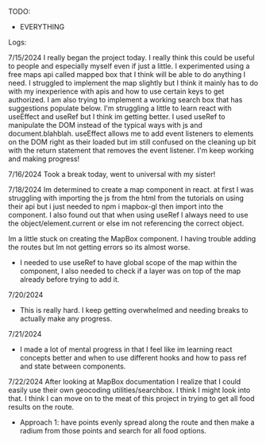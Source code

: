 
TODO:
- EVERYTHING




Logs:


7/15/2024
I really began the project today. I really think this could be useful to people and especially myself even if just a little. I experimented using a free maps api called mapped box that I think will be able to do anything I need. I struggled to implement the map slightly but I think it mainly has to do with my inexperience with apis and how to use certain keys to get authorized. I am also trying to implement a working search box that has suggestions populate below. I'm struggling a little to learn react with useEffect and useRef but I think im getting better. I used useRef to manipulate the DOM instead of the typical ways with js and document.blahblah. useEffect allows me to add event listeners to elements on the DOM right as their loaded but im still confused on the cleaning up bit with the return statement that removes the event listener. I'm keep working and making progress! 

7/16/2024
Took a break today, went to universal with my sister!

7/18/2024
Im determined to create a map component in react. at first I was struggling with importing the js from the html from the tutorials on using their api but i just needed to npm i mapbox-gl then import into the component. I also found out that when using useRef I always need to use the object/element.current or else im not referencing the correct object.

Im a little stuck on creating the MapBox component. I having trouble adding the routes but Im not getting errors so its almost worse.
- I needed to use useRef to have global scope of the map within the component, I also needed to check if a layer was on top of the map already before trying to add it. 


7/20/2024
- This is really hard. I keep getting overwhelmed and needing breaks to actually make any progress. 

7/21/2024
- I made a lot of mental progress in that I feel like im learning react concepts better and when to use different hooks and how to pass ref and state between components. 

7/22/2024
After looking at MapBox documentation I realize that I could easily use their own geocoding utilities/searchbox. I think I might look into that.
I think I can move on to the meat of this project in trying to get all food results on the route.
- Approach 1: have points evenly spread along the route and then make a radium from those points and search for all food options.
